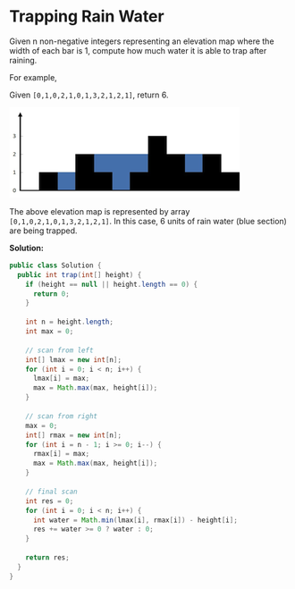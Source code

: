 # Trapping Rain Water

Given n non-negative integers representing an elevation map where the width of each bar is 1, compute how much water it is able to trap after raining.

For example, 

Given `[0,1,0,2,1,0,1,3,2,1,2,1]`, return 6.

![](rainwatertrap.png)

The above elevation map is represented by array `[0,1,0,2,1,0,1,3,2,1,2,1]`. In this case, 6 units of rain water (blue section) are being trapped.

**Solution:**
```java
public class Solution {
  public int trap(int[] height) {
    if (height == null || height.length == 0) {
      return 0;
    }
        
    int n = height.length;
    int max = 0;
        
    // scan from left
    int[] lmax = new int[n];
    for (int i = 0; i < n; i++) {
      lmax[i] = max;
      max = Math.max(max, height[i]);
    }
        
    // scan from right
    max = 0;
    int[] rmax = new int[n];
    for (int i = n - 1; i >= 0; i--) {
      rmax[i] = max;
      max = Math.max(max, height[i]);
    }
        
    // final scan
    int res = 0;
    for (int i = 0; i < n; i++) {
      int water = Math.min(lmax[i], rmax[i]) - height[i];
      res += water >= 0 ? water : 0;
    }
        
    return res;
  }
}
```